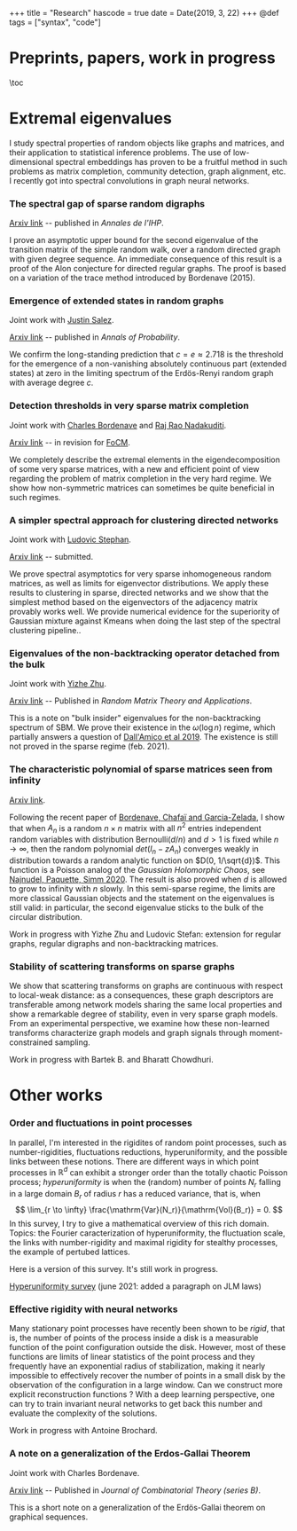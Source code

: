 +++
title = "Research"
hascode = true
date = Date(2019, 3, 22)
+++
@def tags = ["syntax", "code"]

# Preprints, papers, work in progress

\toc

# Extremal eigenvalues

I study spectral properties of random objects like graphs and matrices, and their application to statistical inference problems. The use of low-dimensional spectral embeddings has proven to be a fruitful method in such problems as matrix completion, community detection, graph alignment, etc. I recently got into spectral convolutions in graph neural networks. 


### The spectral gap of sparse random digraphs 

[Arxiv link](https://arxiv.org/abs/1708.00530) -- published in *Annales de l'IHP*. 

I prove an asymptotic upper bound for the second eigenvalue of the transition matrix of the simple random walk, over a random directed graph with given degree sequence. An immediate consequence of this result is a proof of the Alon conjecture for directed regular graphs. The proof is based on a variation of the trace method introduced by Bordenave (2015). 

### Emergence of extended states in random graphs

Joint work with [Justin Salez](https://www.ceremade.dauphine.fr/~salez/). 

[Arxiv link](https://arxiv.org/abs/1809.07587) -- published in *Annals of Probability*. 

We confirm the long-standing prediction that $c=e \approx 2.718$ is the threshold for the emergence of a non-vanishing absolutely continuous part (extended states) at zero in the limiting spectrum of the Erdös-Renyi random graph with average degree $c$.

### Detection thresholds in very sparse matrix completion

Joint work with [Charles Bordenave](http://www.i2m.univ-amu.fr/perso/charles.bordenave/start) and [Raj Rao Nadakuditi](https://web.eecs.umich.edu/~rajnrao/). 

[Arxiv link](https://arxiv.org/abs/2005.06062) -- in revision for [FoCM](https://www.springer.com/journal/10208).  

We completely describe the extremal elements in the eigendecomposition of some very sparse matrices, with a new and efficient point of view regarding the problem of matrix completion in the very hard regime. We show how non-symmetric matrices can sometimes be quite beneficial in such regimes.


### A simpler spectral approach for clustering directed networks

Joint work with [Ludovic Stephan](https://www.lstephan.fr/).

 [Arxiv link](https://arxiv.org/abs/2102.03188) -- submitted. 

 We prove spectral asymptotics for very sparse inhomogeneous random matrices, as well as limits for eigenvector distributions. We apply these results to clustering in sparse, directed networks and we show that the simplest method based on the eigenvectors of the adjacency matrix provably works well. We provide numerical evidence for the superiority of Gaussian mixture against Kmeans when doing the last step of the spectral clustering pipeline.. 



### Eigenvalues of the non-backtracking operator detached from the bulk

Joint work with [Yizhe Zhu](https://sites.google.com/ucsd.edu/yizhe). 

[Arxiv link](https://arxiv.org/abs/1907.05603) -- Published in *Random Matrix Theory and Applications*.

This is a note on "bulk insider" eigenvalues for the non-backtracking spectrum of SBM. We prove their existence in the $\omega(\log n)$ regime, which partially answers a question of [Dall'Amico et al 2019](https://arxiv.org/abs/1901.09715). The existence is still not proved in the sparse regime (feb. 2021).

 
### The characteristic polynomial of sparse matrices seen from infinity

[Arxiv link](https://arxiv.org/abs/2106.00593).

Following the recent paper of [Bordenave, Chafaï and Garcia-Zelada](https://arxiv.org/pdf/2012.05602.pdf), I show that when $A_n$ is a random $n\times n$ matrix with all $n^2$ entries independent random variables with distribution $\mathrm{Bernoulli}(d/n)$ and $d>1$ is fixed while $n \to \infty$, then the random polynomial $det(I_n - zA_n)$ converges weakly in distribution towards a random analytic function on $D(0, 1/\sqrt{d})$. This function is a Poisson analog of the *Gaussian Holomorphic Chaos*, see [Najnudel, Paquette, Simm 2020](https://arxiv.org/pdf/2011.01823.pdf).  The result is also proved when $d$ is allowed to grow to infinity with $n$ slowly. In this semi-sparse regime, the limits are more classical Gaussian objects and the statement on the eigenvalues is still valid: in particular, the second eigenvalue sticks to the bulk of the circular distribution. 

Work in progress with Yizhe Zhu and Ludovic Stefan: extension for regular graphs, regular digraphs and non-backtracking matrices. 

### Stability of scattering transforms on sparse graphs

We show that scattering transforms on graphs are continuous with respect to local-weak distance: as a consequences, these graph descriptors are transferable among network models sharing the same local properties and show a remarkable degree of stability, even in very sparse graph models. From an experimental perspective, we examine how these non-learned transforms characterize graph models and graph signals through moment-constrained sampling. 

Work in progress with Bartek B. and Bharatt Chowdhuri. 

# Other works


### Order and fluctuations in point processes


In parallel, I'm interested in the rigidites of random point processes, such as number-rigidities, fluctuations reductions, hyperuniformity, and the possible links between these notions. There are different ways in which point processes in $\mathbb{R}^d$ can exhibit a stronger order than the totally chaotic Poisson process; *hyperuniformity* is when the (random) number of points $N_r$ falling in a large domain $B_r$ of radius $r$ has a reduced variance, that is, when 
$$ \lim_{r \to \infty} \frac{\mathrm{Var}(N_r)}{\mathrm{Vol}(B_r)} = 0. $$ 
In this survey, I try to give a mathematical overview of this rich domain. Topics: the Fourier caracterization of hyperuniformity, the fluctuation scale, the links with number-rigidity and maximal rigidity for stealthy processes, the example of pertubed lattices. 

Here is a version of this survey. It's still work in progress.

[Hyperuniformity survey](/assets/survey_hyperuniformity.pdf) (june 2021: added a paragraph on JLM laws)

### Effective rigidity with neural networks

Many stationary point processes have recently been shown to be *rigid*, that is, the number of points of the process inside a disk is a measurable function of the point configuration outside the disk. However, most of these functions are limits of linear statistics of the point process and they frequently have an exponential radius of stabilization, making it nearly impossible to effectively recover the number of points in a small disk by the observation of the configuration in a large window. Can we construct more explicit reconstruction functions ? With a deep learning perspective, one can try to train invariant neural networks to get back this number and evaluate the complexity of the solutions. 

Work in progress with Antoine Brochard. 

### A note on a generalization of the Erdos-Gallai Theorem

Joint work with Charles Bordenave. 

[Arxiv link](https://arxiv.org/abs/1712.03520)
 -- Published in *Journal of Combinatorial Theory (series B)*.

This is a short note on a generalization of the Erdös-Gallai theorem on graphical sequences.

